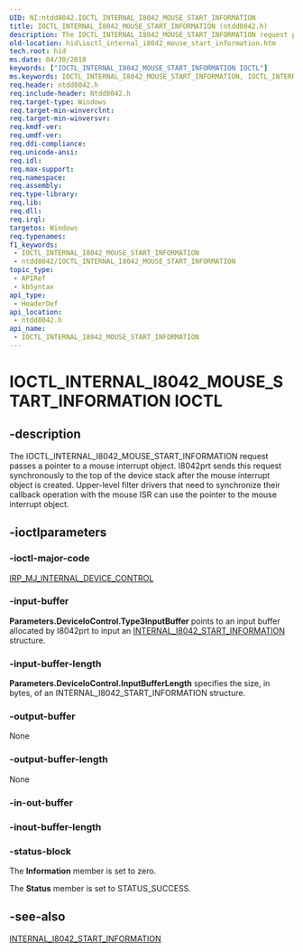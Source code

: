 ```yaml
---
UID: NI:ntdd8042.IOCTL_INTERNAL_I8042_MOUSE_START_INFORMATION
title: IOCTL_INTERNAL_I8042_MOUSE_START_INFORMATION (ntdd8042.h)
description: The IOCTL_INTERNAL_I8042_MOUSE_START_INFORMATION request passes a pointer to a mouse interrupt object.
old-location: hid\ioctl_internal_i8042_mouse_start_information.htm
tech.root: hid
ms.date: 04/30/2018
keywords: ["IOCTL_INTERNAL_I8042_MOUSE_START_INFORMATION IOCTL"]
ms.keywords: IOCTL_INTERNAL_I8042_MOUSE_START_INFORMATION, IOCTL_INTERNAL_I8042_MOUSE_START_INFORMATION control, IOCTL_INTERNAL_I8042_MOUSE_START_INFORMATION control code [Human Input Devices], hid.ioctl_internal_i8042_mouse_start_information, i8042ref_c4c81870-f104-4979-86e3-03bd376e34ce.xml, ntdd8042/IOCTL_INTERNAL_I8042_MOUSE_START_INFORMATION
req.header: ntdd8042.h
req.include-header: Ntdd8042.h
req.target-type: Windows
req.target-min-winverclnt: 
req.target-min-winversvr: 
req.kmdf-ver: 
req.umdf-ver: 
req.ddi-compliance: 
req.unicode-ansi: 
req.idl: 
req.max-support: 
req.namespace: 
req.assembly: 
req.type-library: 
req.lib: 
req.dll: 
req.irql: 
targetos: Windows
req.typenames: 
f1_keywords:
 - IOCTL_INTERNAL_I8042_MOUSE_START_INFORMATION
 - ntdd8042/IOCTL_INTERNAL_I8042_MOUSE_START_INFORMATION
topic_type:
 - APIRef
 - kbSyntax
api_type:
 - HeaderDef
api_location:
 - ntdd8042.h
api_name:
 - IOCTL_INTERNAL_I8042_MOUSE_START_INFORMATION
---
```


# IOCTL_INTERNAL_I8042_MOUSE_START_INFORMATION IOCTL


## -description

The IOCTL_INTERNAL_I8042_MOUSE_START_INFORMATION request passes a pointer to a mouse interrupt object. I8042prt sends this request synchronously to the top of the device stack after the mouse interrupt object is created. Upper-level filter drivers that need to synchronize their callback operation with the mouse ISR can use the pointer to the mouse interrupt object.

## -ioctlparameters

### -ioctl-major-code

[IRP_MJ_INTERNAL_DEVICE_CONTROL](/windows-hardware/drivers/kernel/irp-mj-internal-device-control)

### -input-buffer

<b>Parameters.DeviceIoControl.Type3InputBuffer</b> points to an input buffer allocated by I8042prt to input an <a href="/windows-hardware/drivers/ddi/ntdd8042/ns-ntdd8042-_internal_i8042_start_information">INTERNAL_I8042_START_INFORMATION</a> structure.

### -input-buffer-length

<b>Parameters.DeviceIoControl.InputBufferLength</b> specifies the size, in bytes, of an INTERNAL_I8042_START_INFORMATION structure.

### -output-buffer

None

### -output-buffer-length

None

### -in-out-buffer

### -inout-buffer-length

### -status-block

The <b>Information</b> member is set to zero. 

The <b>Status</b> member is set to STATUS_SUCCESS.

## -see-also

<a href="/windows-hardware/drivers/ddi/ntdd8042/ns-ntdd8042-_internal_i8042_start_information">INTERNAL_I8042_START_INFORMATION</a>
